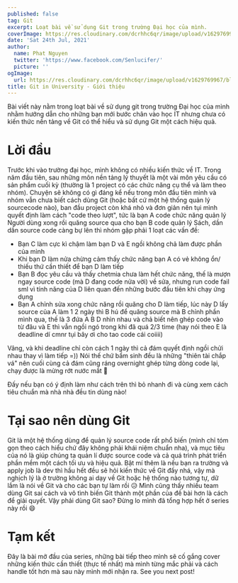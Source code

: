 ```yaml
---
published: false
tag: Git
excerpt: Loạt bài về sử dụng Git trong trường Đại học của mình.
coverImage: https://res.cloudinary.com/dcrhhc6qr/image/upload/v1629769967/blog-4-thumb_dummt0.png
date: 'Sat 24th Jul, 2021'
author:
  name: Phat Nguyen
  twitter: 'https://www.facebook.com/Senlucifer/'
  picture: ''
ogImage:
  url: https://res.cloudinary.com/dcrhhc6qr/image/upload/v1629769967/blog-4-thumb_dummt0.png
title: Git in University - Giới thiệu
---
```


Bài viết này nằm trong loạt bài về sử dụng git trong trường Đại học của mình nhằm hướng dẫn cho những bạn mới bước chân vào học IT nhưng chưa có kiến thức nền tảng về Git có thể hiểu và sử dụng Git một cách hiệu quả.

# Lời đầu

Trước khi vào trường đại học, mình không có nhiều kiến thức về IT. Trong năm đầu tiên, sau những môn nền tảng lý thuyết là một vài môn yêu cầu có sản phẩm cuối kỳ (thường là 1 project có các chức năng cụ thể và làm theo nhóm). Chuyện sẽ không có gì đáng kể nếu trong môn đầu tiên mình và nhóm vẫn chưa biết cách dùng Git (hoặc bất cứ một hệ thống quản lý sourcecode nào), ban đầu project còn khá nhỏ và đơn giản nên tụi mình quyết định làm cách "code theo lượt", tức là bạn A code chức năng quản lý Người dùng xong rồi quăng source qua cho bạn B code quản lý Sách, dần dần source code càng bự lên thì nhóm gặp phải 1 loạt các vấn đề:

- Bạn C làm cực kì chậm làm bạn D và E ngồi không chả làm được phần của mình
- Khi bạn D làm nửa chừng cảm thấy chức năng bạn A có vẻ không ổn/ thiếu thứ cần thiết để bạn D làm tiếp
- Bạn B đọc yêu cầu và thấy chetmia chưa làm hết chức năng, thế là mượn ngay source code (mà D đang code nửa vời) về sửa, nhưng run code fail sml vì tính năng của D liên quan đến những bước đầu tiên khi chạy ứng dụng
- Bạn A chỉnh sửa xong chức năng rồi quăng cho D làm tiếp, lúc này D lấy source của A làm 1 2 ngày thì B hú để quăng source mà B chỉnh phần mình qua, thế là 3 đứa A B D nhìn nhau và chả biết nên ghép code vào từ đâu và E thì vẫn ngồi ngó trong khi đã quá 2/3 time (hay nói theo E là deadline dí cmnr tụi bây ơi cho tao code cái coiiii)

Vâng, và khi deadline chỉ còn cách 1 ngày thì cả đám quyết định ngồi chửi nhau thay vì làm tiếp =)) Nói thế chứ bẩm sinh đều là những "thiên tài chắp vá" nên cuối cùng cả đám cũng ráng overnight ghép từng dòng code lại, chạy được là mừng rớt nước mắt 🤣

Đấy nếu bạn có ý định làm như cách trên thì bỏ nhanh đi và cùng xem cách tiêu chuẩn mà nhà nhà đều tin dùng nào!

# Tại sao nên dùng Git

Git là một hệ thống dùng để quản lý source code rất phổ biến (mình chỉ tóm gọn theo cách hiểu chứ đây không phải khái niệm chuẩn nha), và mục tiêu của nó là giúp chúng ta quản lí được source code và cả quá trình phát triển phần mềm một cách tối ưu và hiệu quả. Bật mí thêm là nếu bạn ra trường và apply job là dev thì hầu hết đều sẽ hỏi kiến thức về Git đấy nhá, vậy mà nghịch lý là ở trường không ai dạy về Git hoặc hệ thống nào tương tự, dữ lắm là nói về Git và cho các bạn tự làm rồi 😥 Mình cũng thấy nhiều team dùng Git sai cách và vô tình biến Git thành một phần của đề bài hơn là cách để giải quyết. Vậy phải dùng Git sao? Đừng lo mình đã tổng hợp hết ở series này rồi :smile:

# Tạm kết

Đây là bài mở đầu của series, những bài tiếp theo mình sẽ cố gắng cover những kiến thức cần thiết (thực tế nhất) mà mình từng mắc phải và cách handle tốt hơn mà sau này mình mới nhận ra. See you next post!



